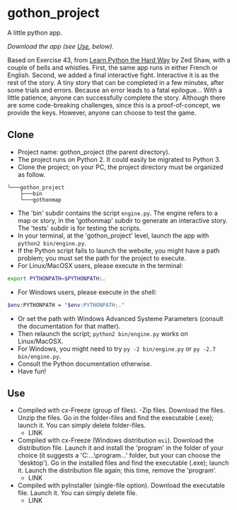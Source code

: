 # gothon_project

A little python app.

*Download the app (see [Use](#use), below).*

Based on Exercise 43, from [Learn Python the Hard Way](http://learnpythonthehardway.org) by Zed Shaw, with a couple of bells and whistles. First, the same app runs in either French or English. Second, we added a final interactive fight. Interactive it is as the rest of the story. A tiny story that can be completed in a few minutes, after some trials and errors. Because an error leads to a fatal epilogue... With a little patience, anyone can successfully complete the story. Although there are some code-breaking challenges, since this is a proof-of-concept, we provide the keys. However, anyone can choose to test the game. 

## Clone

- Project name: gothon_project (the parent directory).
- The project runs on Python 2. It could easily be migrated to Python 3. 
- Clone the project; on your PC, the project directory must be organized as follow.

```text
└───gothon_project
    ├───bin
    └───gothonmap
```

- The 'bin' subdir contains the script `engine.py`. The engine refers to a map or story, in the 'gothonmap' subdir to generate an interactive story. The 'tests' subdir is for testing the scripts.
- In your terminal, at the 'gothon_project' level, launch the app with `python2 bin/engine.py`.
- If the Python script fails to launch the website, you might have a path problem; you must set the path for the project to execute.
- For Linux/MacOSX users, please execute in the terminal:

```bash
export PYTHONPATH=$PYTHONPATH:.
```

- For Windows users, please execute in the shell:

```bash
$env:PYTHONPATH = "$env:PYTHONPATH;."
```

- Or set the path with Windows Advanced Systeme Parameters (consult the documentation for that matter).
- Then relaunch the script; `python2 bin/engine.py` works on Linux/MacOSX.
- For Windows, you might need to try `py -2 bin/engine.py` or `py -2.7 bin/engine.py`.
- Consult the Python documentation otherwise.
- Have fun!

## Use

- Compiled with cx-Freeze (group of files).
-Zip files. Download the files. Unzip the files. Go in the folder-files and find the executable (.exe); launch it. You can simply delete folder-files.
    - LINK
- Compiled with cx-Freeze (Windows distribution `msi`). Download the distribution file. Launch it and install the 'program' in the folder of your choice (it suggests a 'C:\...\program...' folder, but your can choose the 'desktop'). Go in the installed files and find the executable (.exe); launch it. Launch the distribution file again; this time, remove the 'program'.
    - LINK
- Compiled with pyInstaller (single-file option). Download the executable file. Launch it. You can simply delete file.
    - LINK
